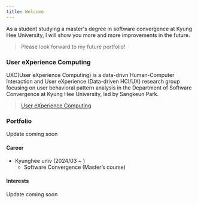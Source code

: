 ```yaml
---
title: Welcome
---
```


As a student studying a master's degree in software convergence at Kyung Hee University, I will show you more and more improvements in the future.



> Please look forward to my future portfolio!

### User eXperience Computing

UXC(User eXperience Computing) is a data-drivn Human-Computer Interaction and User eXperience (Data-driven HCI/UX) research group focusing on user behavioral pattern analysis in the Department of Software Convergence at Kyung Hee University, led by Sangkeun Park.

> [User eXperience Computing](https://skpark-khu.github.io/)

### Portfolio

Update coming soon

#### Career

- Kyunghee univ (2024/03 ~ )
  - Software Convergence (Master’s course)

#### Interests

Update coming soon
